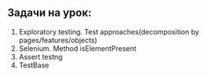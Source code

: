 ## Задачи на урок:

1. Exploratory testing. Test approaches(decomposition by pages/features/objects)
2. Selenium. Method isElementPresent
3. Assert testng 
4. TestBase
